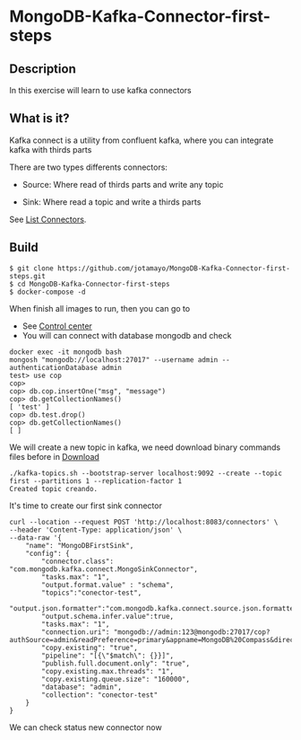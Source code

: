 # MongoDB-Kafka-Connector-first-steps

## Description

In this exercise will learn to use kafka connectors

## What is it?

Kafka connect is a utility from confluent kafka, where you can integrate kafka with thirds parts

There are two types differents connectors: 

- Source: Where read of thirds parts and write any topic

- Sink: Where read a topic and write a thirds parts

See [List Connectors](https://www.confluent.io/product/connectors/?utm_medium=sem&utm_source=google&utm_campaign=ch.sem_br.nonbrand_tp.prs_tgt.kafka-connectors_mt.xct_rgn.emea_lng.eng_dv.all_con.kafka-connectors&utm_term=kafka+connectors+list&placement=&device=c&creative=&gclid=CjwKCAiAo4OQBhBBEiwA5KWu_5T468HK1OJu9zwwnW6f3RrRCmyHfYgn0-yPlEHw4Wb0g5DrFS8i6hoCJ18QAvD_BwE).

## Build

```
$ git clone https://github.com/jotamayo/MongoDB-Kafka-Connector-first-steps.git
$ cd MongoDB-Kafka-Connector-first-steps
$ docker-compose -d
```

When finish all images to run, then you can go to

- See [Control center](http://localhost:9021)
- You will can connect with database mongodb and check


```
docker exec -it mongodb bash
mongosh "mongodb://localhost:27017" --username admin --authenticationDatabase admin
test> use cop
cop>
cop> db.cop.insertOne("msg", "message")
cop> db.getCollectionNames()
[ 'test' ]
cop> db.test.drop()
cop> db.getCollectionNames()
[ ]
```

We will create a new topic in kafka, we need download binary commands files before in [Download](https://www.apache.org/dyn/closer.cgi?path=/kafka/3.1.0/kafka_2.12-3.1.0.tgz)

```
./kafka-topics.sh --bootstrap-server localhost:9092 --create --topic first --partitions 1 --replication-factor 1
Created topic creando.
```


It's time to create our first sink connector

```
curl --location --request POST 'http://localhost:8083/connectors' \
--header 'Content-Type: application/json' \
--data-raw '{
    "name": "MongoDBFirstSink",
    "config": {
        "connector.class": "com.mongodb.kafka.connect.MongoSinkConnector",
        "tasks.max": "1",
        "output.format.value" : "schema",
        "topics":"conector-test",
        "output.json.formatter":"com.mongodb.kafka.connect.source.json.formatter.SimplifiedJson",
        "output.schema.infer.value":true,
        "tasks.max": "1",
        "connection.uri": "mongodb://admin:123@mongodb:27017/cop?authSource=admin&readPreference=primary&appname=MongoDB%20Compass&directConnection=true&ssl=false",
        "copy.existing": "true",
        "pipeline": "[{\"$match\": {}}]",
        "publish.full.document.only": "true",
        "copy.existing.max.threads": "1",
        "copy.existing.queue.size": "160000",
        "database": "admin",
        "collection": "conector-test"
    }
}
```

We can check  status new connector now

```

```

